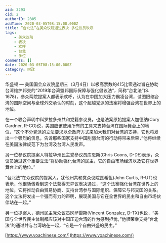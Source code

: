 ```yaml
---
aid: 3293
cid: 2
authorID: 2805
addTime: 2020-03-05T08:15:00.000Z
title: “台北法”在美众议院通过表决 多位议员欢呼
tags:
    - 美众议院
    - 表决
    - 欢呼
    - 台北
    - 多位
comments: []
date: 2020-03-05T08:15:00.000Z
category: 时政
---
```


华盛顿 — 美国国会众议院星期三（3月4日）以极高票数的415比零通过旨在协助台湾维护邦交的“2019年台湾盟邦国际保障与强化倡议法”，简称“台北法”(S. 1678)，参众两院提案人都表示欢呼，认为在中国加大压力霸凌台湾，试图限缩台湾的国际空间与全球外交承认的时刻，这个超越党派的法案将增强台湾在世界上的地位。

在一个联合声明中科罗拉多州共和党籍参议员，也是法案原始提案人加德纳(Cory Gardner, R-CO)说，美国应该使用所有的工具来支持台湾在国际舞台上的地位，“这个不分党派的立法要求以全政府方式来加大我们对台湾的支持，它也将发出一个强烈的信息，告诉那些国家支持中国削弱台湾的行动将带来后果，”他将继续在美国法律规范下为台湾及台湾人民发声。

另一位参议院提案人特拉华州民主党参议员库恩斯(Chris Coons, D-DE)表示，众议员通过这个重要立法“将协助强化台湾的民主，它的自由市场经济以及它在世界舞台上的地位。”

“台北法”在众议院的提案人，犹他州共和党众议院匡希恆(John Curtis, R-UT)也表示，他很骄傲看到这个法获得无异议表决通过，“这个法案强化台湾在世界上的地位，它将推动自由贸易协商、支持台湾参与国际组织、保障它与邦交国的关系。这个立法将发出一个强而有力的声明，展现美国与它在全世界的民主和自由市场伙伴站在一起。”

另一位提案人，德州民主党众议员冈萨雷斯(Vincent Gonzalez, D-TX)也说，“美国与全世界民主体制都应该对中国压迫台湾的作为感到担忧，”他很荣幸支持“台北法”的通过并与台湾站在一起，“它是一个自由兴盛的民主。”

[https://www.voachinese.com/](https://www.voachinese.com/)
